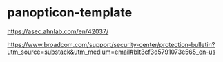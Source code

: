 # panopticon-template

https://asec.ahnlab.com/en/42037/

https://www.broadcom.com/support/security-center/protection-bulletin?utm_source=substack&utm_medium=email#blt3cf3d5791073e565_en-us
